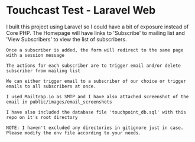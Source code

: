 <h1>Touchcast Test - Laravel Web</h1>
<p>
    I built this project using Laravel so I could have a bit of exposure instead of Core PHP. The Homepage will have links to 'Subscribe' to mailing list and 'View Subscribers' to view the list of subscribers.

    Once a subscriber is added, the form will redirect to the same page with a session message

    The actions for each subscriber are to trigger email and/or delete subscriber from mailing list

    We can either trigger email to a subscriber of our choice or trigger emails to all subscribers at once.

    I used Mailtrap.io as SMTP and I have also attached screenshot of the email in public/images/email_screenshots

    I have also included the database file 'touchpoint_db.sql' with this repo on it's root directory

    NOTE: I haven't excluded any directories in gitignore just in case. Please modify the env file according to your needs.
</p>